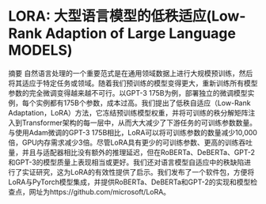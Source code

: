 # LORA: 大型语言模型的低秩适应(Low-Rank Adaption of Large Language MODELS)

摘要
自然语言处理的一个重要范式是在通用领域数据上进行大规模预训练，然后将其适应于特定任务或领域。随着我们预训练的模型变得更大，重新训练所有模型参数的完全微调变得越来越不可行。以GPT-3 175B为例，部署独立的微调模型实例，每个实例都有175B个参数，成本过高。我们提出了低秩自适应（Low-Rank Adaptation，LoRA）方法，它冻结预训练模型权重，并将可训练的秩分解矩阵注入到Transformer架构的每一层中，从而大大减少了下游任务的可训练参数数量。与使用Adam微调的GPT-3 175B相比，LoRA可以将可训练参数的数量减少10,000倍，GPU内存需求减少3倍。尽管LoRA具有更少的可训练参数、更高的训练吞吐量，并且与适配器相比没有额外的推理延迟，但在RoBERTa、DeBERTa、GPT-2和GPT-3的模型质量上表现相当或更好。我们还对语言模型自适应中的秩缺陷进行了实证研究，这为LoRA的有效性提供了启示。我们发布了一个软件包，方便将LoRA与PyTorch模型集成，并提供RoBERTa、DeBERTa和GPT-2的实现和模型检查点，网址为https://github.com/microsoft/LoRA。<br>
